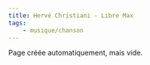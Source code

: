 ```yaml
---
title: Hervé Christiani - Libre Max
tags:
    - musique/chanson
---
```


Page créée automatiquement, mais vide.
